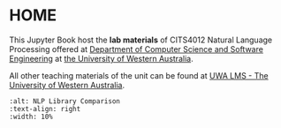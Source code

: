 HOME
=======================================

This Jupyter Book host the **lab materials** of CITS4012 Natural Language Processing offered at [Department of Computer Science and Software Engineering](https://www.uwa.edu.au/schools/physics-mathematics-computing/department-of-computer-science-and-software-engineering) at [the University of Western Australia](https://www.uwa.edu.au). 

All other teaching materials of the unit can be found at [UWA LMS - The University of Western Australia](https://lms.uwa.edu.au). 

```{figure}./images/logo-uwa.png
:alt: NLP Library Comparison
:text-align: right
:width: 10%
```

<!-- [The best 8 Python NLP libraries](https://sunscrapers.com/blog/8-best-python-natural-language-processing-nlp-libraries/)


```{figure} ./images/nlp-libraries-comparison.jpg
:alt: NLP Library Comparison
:class: bg-primary mb-1
:width: 400px
``` -->